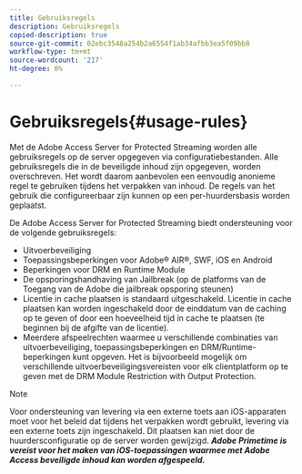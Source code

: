 ```yaml
---
title: Gebruiksregels
description: Gebruiksregels
copied-description: true
source-git-commit: 02ebc3548a254b2a6554f1ab34afbb3ea5f09bb8
workflow-type: tm+mt
source-wordcount: '217'
ht-degree: 0%

---
```


# Gebruiksregels{#usage-rules}

Met de Adobe Access Server for Protected Streaming worden alle gebruiksregels op de server opgegeven via configuratiebestanden. Alle gebruiksregels die in de beveiligde inhoud zijn opgegeven, worden overschreven. Het wordt daarom aanbevolen een eenvoudig anonieme regel te gebruiken tijdens het verpakken van inhoud. De regels van het gebruik die configureerbaar zijn kunnen op een per-huurdersbasis worden geplaatst.

De Adobe Access Server for Protected Streaming biedt ondersteuning voor de volgende gebruiksregels:

* Uitvoerbeveiliging
* Toepassingsbeperkingen voor Adobe® AIR®, SWF, iOS en Android
* Beperkingen voor DRM en Runtime Module
* De opsporingshandhaving van Jailbreak (op de platforms van de Toegang van de Adobe die jailbreak opsporing steunen)
* Licentie in cache plaatsen is standaard uitgeschakeld. Licentie in cache plaatsen kan worden ingeschakeld door de einddatum van de caching op te geven of door een hoeveelheid tijd in cache te plaatsen (te beginnen bij de afgifte van de licentie).
* Meerdere afspeelrechten waarmee u verschillende combinaties van uitvoerbeveiliging, toepassingsbeperkingen en DRM/Runtime-beperkingen kunt opgeven. Het is bijvoorbeeld mogelijk om verschillende uitvoerbeveiligingsvereisten voor elk clientplatform op te geven met de DRM Module Restriction with Output Protection.

>[!NOTE]
>
>Voor ondersteuning van levering via een externe toets aan iOS-apparaten moet voor het beleid dat tijdens het verpakken wordt gebruikt, levering via een externe toets zijn ingeschakeld. Dit plaatsen kan niet door de huurdersconfiguratie op de server worden gewijzigd. ***Adobe Primetime is vereist voor het maken van iOS-toepassingen waarmee met Adobe Access beveiligde inhoud kan worden afgespeeld.***

